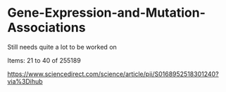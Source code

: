 # Gene-Expression-and-Mutation-Associations
Still needs quite a lot to be worked on

Items: 21 to 40 of 255189

https://www.sciencedirect.com/science/article/pii/S0168952518301240?via%3Dihub
